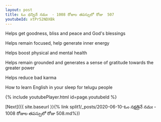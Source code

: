 ```yaml
---
layout: post
title: ఓం ధన్వినే నమః  - 1008 రోజుల తపస్సులో రోజు  507
youtubeId: xtPr52NDXBk
---
```

 
 
Helps get goodness, bliss and peace and God's blessings
 
Helps remain focused, help generate inner energy 
 
Helps boost physical and mental health 
 
Helps remain grounded and generates a sense of gratitude towards the greater power 
 
Helps reduce bad karma
 
How to learn English in your sleep for telugu people
 
 
 
 


{% include youtubePlayer.html id=page.youtubeId %}
 
[Next]({{ site.baseurl }}{% link split1/_posts/2020-06-10-ఓం నక్షత్రినే నమః  - 1008 రోజుల తపస్సులో రోజు  508.md%})
 
